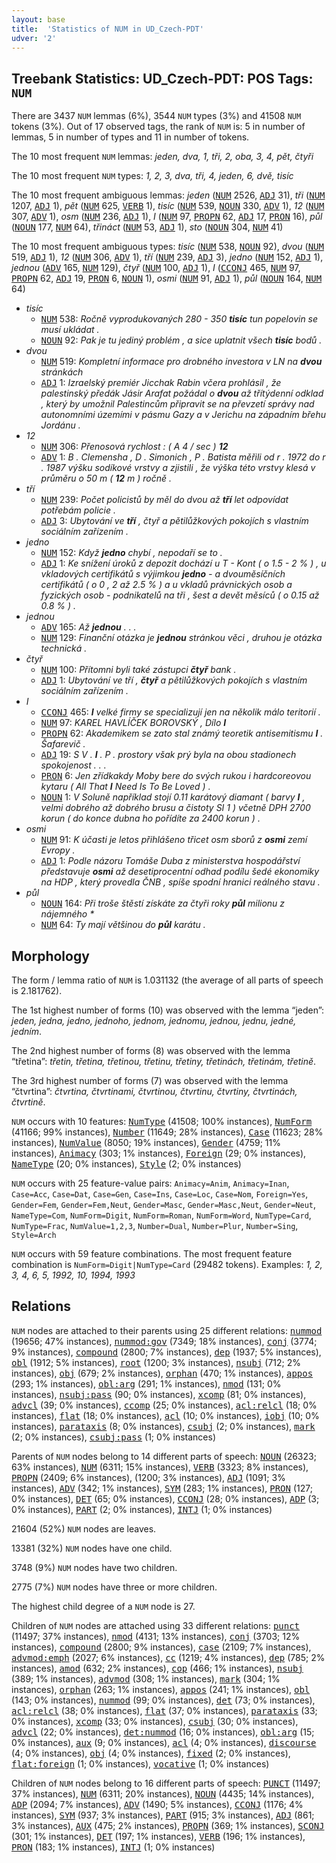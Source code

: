 ```yaml
---
layout: base
title:  'Statistics of NUM in UD_Czech-PDT'
udver: '2'
---
```


## Treebank Statistics: UD_Czech-PDT: POS Tags: `NUM`

There are 3437 `NUM` lemmas (6%), 3544 `NUM` types (3%) and 41508 `NUM` tokens (3%).
Out of 17 observed tags, the rank of `NUM` is: 5 in number of lemmas, 5 in number of types and 11 in number of tokens.

The 10 most frequent `NUM` lemmas: <em>jeden, dva, 1, tři, 2, oba, 3, 4, pět, čtyři</em>

The 10 most frequent `NUM` types:  <em>1, 2, 3, dva, tři, 4, jeden, 6, dvě, tisíc</em>

The 10 most frequent ambiguous lemmas: <em>jeden</em> (<tt><a href="cs_pdt-pos-NUM.html">NUM</a></tt> 2526, <tt><a href="cs_pdt-pos-ADJ.html">ADJ</a></tt> 31), <em>tři</em> (<tt><a href="cs_pdt-pos-NUM.html">NUM</a></tt> 1207, <tt><a href="cs_pdt-pos-ADJ.html">ADJ</a></tt> 1), <em>pět</em> (<tt><a href="cs_pdt-pos-NUM.html">NUM</a></tt> 625, <tt><a href="cs_pdt-pos-VERB.html">VERB</a></tt> 1), <em>tisíc</em> (<tt><a href="cs_pdt-pos-NUM.html">NUM</a></tt> 539, <tt><a href="cs_pdt-pos-NOUN.html">NOUN</a></tt> 330, <tt><a href="cs_pdt-pos-ADV.html">ADV</a></tt> 1), <em>12</em> (<tt><a href="cs_pdt-pos-NUM.html">NUM</a></tt> 307, <tt><a href="cs_pdt-pos-ADV.html">ADV</a></tt> 1), <em>osm</em> (<tt><a href="cs_pdt-pos-NUM.html">NUM</a></tt> 236, <tt><a href="cs_pdt-pos-ADJ.html">ADJ</a></tt> 1), <em>I</em> (<tt><a href="cs_pdt-pos-NUM.html">NUM</a></tt> 97, <tt><a href="cs_pdt-pos-PROPN.html">PROPN</a></tt> 62, <tt><a href="cs_pdt-pos-ADJ.html">ADJ</a></tt> 17, <tt><a href="cs_pdt-pos-PRON.html">PRON</a></tt> 16), <em>půl</em> (<tt><a href="cs_pdt-pos-NOUN.html">NOUN</a></tt> 177, <tt><a href="cs_pdt-pos-NUM.html">NUM</a></tt> 64), <em>třináct</em> (<tt><a href="cs_pdt-pos-NUM.html">NUM</a></tt> 53, <tt><a href="cs_pdt-pos-ADJ.html">ADJ</a></tt> 1), <em>sto</em> (<tt><a href="cs_pdt-pos-NOUN.html">NOUN</a></tt> 304, <tt><a href="cs_pdt-pos-NUM.html">NUM</a></tt> 41)

The 10 most frequent ambiguous types:  <em>tisíc</em> (<tt><a href="cs_pdt-pos-NUM.html">NUM</a></tt> 538, <tt><a href="cs_pdt-pos-NOUN.html">NOUN</a></tt> 92), <em>dvou</em> (<tt><a href="cs_pdt-pos-NUM.html">NUM</a></tt> 519, <tt><a href="cs_pdt-pos-ADJ.html">ADJ</a></tt> 1), <em>12</em> (<tt><a href="cs_pdt-pos-NUM.html">NUM</a></tt> 306, <tt><a href="cs_pdt-pos-ADV.html">ADV</a></tt> 1), <em>tří</em> (<tt><a href="cs_pdt-pos-NUM.html">NUM</a></tt> 239, <tt><a href="cs_pdt-pos-ADJ.html">ADJ</a></tt> 3), <em>jedno</em> (<tt><a href="cs_pdt-pos-NUM.html">NUM</a></tt> 152, <tt><a href="cs_pdt-pos-ADJ.html">ADJ</a></tt> 1), <em>jednou</em> (<tt><a href="cs_pdt-pos-ADV.html">ADV</a></tt> 165, <tt><a href="cs_pdt-pos-NUM.html">NUM</a></tt> 129), <em>čtyř</em> (<tt><a href="cs_pdt-pos-NUM.html">NUM</a></tt> 100, <tt><a href="cs_pdt-pos-ADJ.html">ADJ</a></tt> 1), <em>I</em> (<tt><a href="cs_pdt-pos-CCONJ.html">CCONJ</a></tt> 465, <tt><a href="cs_pdt-pos-NUM.html">NUM</a></tt> 97, <tt><a href="cs_pdt-pos-PROPN.html">PROPN</a></tt> 62, <tt><a href="cs_pdt-pos-ADJ.html">ADJ</a></tt> 19, <tt><a href="cs_pdt-pos-PRON.html">PRON</a></tt> 6, <tt><a href="cs_pdt-pos-NOUN.html">NOUN</a></tt> 1), <em>osmi</em> (<tt><a href="cs_pdt-pos-NUM.html">NUM</a></tt> 91, <tt><a href="cs_pdt-pos-ADJ.html">ADJ</a></tt> 1), <em>půl</em> (<tt><a href="cs_pdt-pos-NOUN.html">NOUN</a></tt> 164, <tt><a href="cs_pdt-pos-NUM.html">NUM</a></tt> 64)


* <em>tisíc</em>
  * <tt><a href="cs_pdt-pos-NUM.html">NUM</a></tt> 538: <em>Ročně vyprodukovaných 280 - 350 <b>tisíc</b> tun popelovin se musí ukládat .</em>
  * <tt><a href="cs_pdt-pos-NOUN.html">NOUN</a></tt> 92: <em>Pak je tu jediný problém , a sice uplatnit všech <b>tisíc</b> bodů .</em>
* <em>dvou</em>
  * <tt><a href="cs_pdt-pos-NUM.html">NUM</a></tt> 519: <em>Kompletní informace pro drobného investora v LN na <b>dvou</b> stránkách</em>
  * <tt><a href="cs_pdt-pos-ADJ.html">ADJ</a></tt> 1: <em>Izraelský premiér Jicchak Rabin včera prohlásil , že palestinský předák Jásir Arafat požádal o <b>dvou</b> až třítýdenní odklad , který by umožnil Palestincům připravit se na převzetí správy nad autonomními územími v pásmu Gazy a v Jerichu na západním břehu Jordánu .</em>
* <em>12</em>
  * <tt><a href="cs_pdt-pos-NUM.html">NUM</a></tt> 306: <em>Přenosová rychlost : ( A 4 / sec ) <b>12</b></em>
  * <tt><a href="cs_pdt-pos-ADV.html">ADV</a></tt> 1: <em>B . Clemensha , D . Simonich , P . Batista měřili od r . 1972 do r . 1987 výšku sodíkové vrstvy a zjistili , že výška této vrstvy klesá v průměru o 50 m ( <b>12</b> m ) ročně .</em>
* <em>tří</em>
  * <tt><a href="cs_pdt-pos-NUM.html">NUM</a></tt> 239: <em>Počet policistů by měl do dvou až <b>tří</b> let odpovídat potřebám policie .</em>
  * <tt><a href="cs_pdt-pos-ADJ.html">ADJ</a></tt> 3: <em>Ubytování ve <b>tří</b> , čtyř a pětilůžkových pokojích s vlastním sociálním zařízením .</em>
* <em>jedno</em>
  * <tt><a href="cs_pdt-pos-NUM.html">NUM</a></tt> 152: <em>Když <b>jedno</b> chybí , nepodaří se to .</em>
  * <tt><a href="cs_pdt-pos-ADJ.html">ADJ</a></tt> 1: <em>Ke snížení úroků z depozit dochází u T - Kont ( o 1.5 - 2 % ) , u vkladových certifikátů s výjimkou <b>jedno</b> - a dvouměsíčních certifikátů ( o 0 , 2 až 2.5 % ) a u vkladů právnických osob a fyzických osob - podnikatelů na tři , šest a devět měsíců ( o 0.15 až 0.8 % ) .</em>
* <em>jednou</em>
  * <tt><a href="cs_pdt-pos-ADV.html">ADV</a></tt> 165: <em>Až <b>jednou</b> . . .</em>
  * <tt><a href="cs_pdt-pos-NUM.html">NUM</a></tt> 129: <em>Finanční otázka je <b>jednou</b> stránkou věci , druhou je otázka technická .</em>
* <em>čtyř</em>
  * <tt><a href="cs_pdt-pos-NUM.html">NUM</a></tt> 100: <em>Přítomni byli také zástupci <b>čtyř</b> bank .</em>
  * <tt><a href="cs_pdt-pos-ADJ.html">ADJ</a></tt> 1: <em>Ubytování ve tří , <b>čtyř</b> a pětilůžkových pokojích s vlastním sociálním zařízením .</em>
* <em>I</em>
  * <tt><a href="cs_pdt-pos-CCONJ.html">CCONJ</a></tt> 465: <em><b>I</b> velké firmy se specializují jen na několik málo teritorií .</em>
  * <tt><a href="cs_pdt-pos-NUM.html">NUM</a></tt> 97: <em>KAREL HAVLÍČEK BOROVSKÝ , Dílo <b>I</b></em>
  * <tt><a href="cs_pdt-pos-PROPN.html">PROPN</a></tt> 62: <em>Akademikem se zato stal známý teoretik antisemitismu <b>I</b> . Šafarevič .</em>
  * <tt><a href="cs_pdt-pos-ADJ.html">ADJ</a></tt> 19: <em>S V . <b>I</b> . P . prostory však prý byla na obou stadionech spokojenost . . .</em>
  * <tt><a href="cs_pdt-pos-PRON.html">PRON</a></tt> 6: <em>Jen zřídkakdy Moby bere do svých rukou i hardcoreovou kytaru ( All That <b>I</b> Need Is To Be Loved ) .</em>
  * <tt><a href="cs_pdt-pos-NOUN.html">NOUN</a></tt> 1: <em>V Soluně například stojí 0.11 karátový diamant ( barvy <b>I</b> , velmi dobrého až dobrého brusu a čistoty SI 1 ) včetně DPH 2700 korun ( do konce dubna ho pořídíte za 2400 korun ) .</em>
* <em>osmi</em>
  * <tt><a href="cs_pdt-pos-NUM.html">NUM</a></tt> 91: <em>K účasti je letos přihlášeno třicet osm sborů z <b>osmi</b> zemí Evropy .</em>
  * <tt><a href="cs_pdt-pos-ADJ.html">ADJ</a></tt> 1: <em>Podle názoru Tomáše Duba z ministerstva hospodářství představuje <b>osmi</b> až desetiprocentní odhad podílu šedé ekonomiky na HDP , který provedla ČNB , spíše spodní hranici reálného stavu .</em>
* <em>půl</em>
  * <tt><a href="cs_pdt-pos-NOUN.html">NOUN</a></tt> 164: <em>Při troše štěstí získáte za čtyři roky <b>půl</b> milionu z nájemného *</em>
  * <tt><a href="cs_pdt-pos-NUM.html">NUM</a></tt> 64: <em>Ty mají většinou do <b>půl</b> karátu .</em>

## Morphology

The form / lemma ratio of `NUM` is 1.031132 (the average of all parts of speech is 2.181762).

The 1st highest number of forms (10) was observed with the lemma “jeden”: <em>jeden, jedna, jedno, jednoho, jednom, jednomu, jednou, jednu, jedné, jedním</em>.

The 2nd highest number of forms (8) was observed with the lemma “třetina”: <em>třetin, třetina, třetinou, třetinu, třetiny, třetinách, třetinám, třetině</em>.

The 3rd highest number of forms (7) was observed with the lemma “čtvrtina”: <em>čtvrtina, čtvrtinami, čtvrtinou, čtvrtinu, čtvrtiny, čtvrtinách, čtvrtině</em>.

`NUM` occurs with 10 features: <tt><a href="cs_pdt-feat-NumType.html">NumType</a></tt> (41508; 100% instances), <tt><a href="cs_pdt-feat-NumForm.html">NumForm</a></tt> (41166; 99% instances), <tt><a href="cs_pdt-feat-Number.html">Number</a></tt> (11649; 28% instances), <tt><a href="cs_pdt-feat-Case.html">Case</a></tt> (11623; 28% instances), <tt><a href="cs_pdt-feat-NumValue.html">NumValue</a></tt> (8050; 19% instances), <tt><a href="cs_pdt-feat-Gender.html">Gender</a></tt> (4759; 11% instances), <tt><a href="cs_pdt-feat-Animacy.html">Animacy</a></tt> (303; 1% instances), <tt><a href="cs_pdt-feat-Foreign.html">Foreign</a></tt> (29; 0% instances), <tt><a href="cs_pdt-feat-NameType.html">NameType</a></tt> (20; 0% instances), <tt><a href="cs_pdt-feat-Style.html">Style</a></tt> (2; 0% instances)

`NUM` occurs with 25 feature-value pairs: `Animacy=Anim`, `Animacy=Inan`, `Case=Acc`, `Case=Dat`, `Case=Gen`, `Case=Ins`, `Case=Loc`, `Case=Nom`, `Foreign=Yes`, `Gender=Fem`, `Gender=Fem,Neut`, `Gender=Masc`, `Gender=Masc,Neut`, `Gender=Neut`, `NameType=Com`, `NumForm=Digit`, `NumForm=Roman`, `NumForm=Word`, `NumType=Card`, `NumType=Frac`, `NumValue=1,2,3`, `Number=Dual`, `Number=Plur`, `Number=Sing`, `Style=Arch`

`NUM` occurs with 59 feature combinations.
The most frequent feature combination is `NumForm=Digit|NumType=Card` (29482 tokens).
Examples: <em>1, 2, 3, 4, 6, 5, 1992, 10, 1994, 1993</em>


## Relations

`NUM` nodes are attached to their parents using 25 different relations: <tt><a href="cs_pdt-dep-nummod.html">nummod</a></tt> (19656; 47% instances), <tt><a href="cs_pdt-dep-nummod-gov.html">nummod:gov</a></tt> (7349; 18% instances), <tt><a href="cs_pdt-dep-conj.html">conj</a></tt> (3774; 9% instances), <tt><a href="cs_pdt-dep-compound.html">compound</a></tt> (2800; 7% instances), <tt><a href="cs_pdt-dep-dep.html">dep</a></tt> (1937; 5% instances), <tt><a href="cs_pdt-dep-obl.html">obl</a></tt> (1912; 5% instances), <tt><a href="cs_pdt-dep-root.html">root</a></tt> (1200; 3% instances), <tt><a href="cs_pdt-dep-nsubj.html">nsubj</a></tt> (712; 2% instances), <tt><a href="cs_pdt-dep-obj.html">obj</a></tt> (679; 2% instances), <tt><a href="cs_pdt-dep-orphan.html">orphan</a></tt> (470; 1% instances), <tt><a href="cs_pdt-dep-appos.html">appos</a></tt> (293; 1% instances), <tt><a href="cs_pdt-dep-obl-arg.html">obl:arg</a></tt> (291; 1% instances), <tt><a href="cs_pdt-dep-nmod.html">nmod</a></tt> (131; 0% instances), <tt><a href="cs_pdt-dep-nsubj-pass.html">nsubj:pass</a></tt> (90; 0% instances), <tt><a href="cs_pdt-dep-xcomp.html">xcomp</a></tt> (81; 0% instances), <tt><a href="cs_pdt-dep-advcl.html">advcl</a></tt> (39; 0% instances), <tt><a href="cs_pdt-dep-ccomp.html">ccomp</a></tt> (25; 0% instances), <tt><a href="cs_pdt-dep-acl-relcl.html">acl:relcl</a></tt> (18; 0% instances), <tt><a href="cs_pdt-dep-flat.html">flat</a></tt> (18; 0% instances), <tt><a href="cs_pdt-dep-acl.html">acl</a></tt> (10; 0% instances), <tt><a href="cs_pdt-dep-iobj.html">iobj</a></tt> (10; 0% instances), <tt><a href="cs_pdt-dep-parataxis.html">parataxis</a></tt> (8; 0% instances), <tt><a href="cs_pdt-dep-csubj.html">csubj</a></tt> (2; 0% instances), <tt><a href="cs_pdt-dep-mark.html">mark</a></tt> (2; 0% instances), <tt><a href="cs_pdt-dep-csubj-pass.html">csubj:pass</a></tt> (1; 0% instances)

Parents of `NUM` nodes belong to 14 different parts of speech: <tt><a href="cs_pdt-pos-NOUN.html">NOUN</a></tt> (26323; 63% instances), <tt><a href="cs_pdt-pos-NUM.html">NUM</a></tt> (6311; 15% instances), <tt><a href="cs_pdt-pos-VERB.html">VERB</a></tt> (3323; 8% instances), <tt><a href="cs_pdt-pos-PROPN.html">PROPN</a></tt> (2409; 6% instances),  (1200; 3% instances), <tt><a href="cs_pdt-pos-ADJ.html">ADJ</a></tt> (1091; 3% instances), <tt><a href="cs_pdt-pos-ADV.html">ADV</a></tt> (342; 1% instances), <tt><a href="cs_pdt-pos-SYM.html">SYM</a></tt> (283; 1% instances), <tt><a href="cs_pdt-pos-PRON.html">PRON</a></tt> (127; 0% instances), <tt><a href="cs_pdt-pos-DET.html">DET</a></tt> (65; 0% instances), <tt><a href="cs_pdt-pos-CCONJ.html">CCONJ</a></tt> (28; 0% instances), <tt><a href="cs_pdt-pos-ADP.html">ADP</a></tt> (3; 0% instances), <tt><a href="cs_pdt-pos-PART.html">PART</a></tt> (2; 0% instances), <tt><a href="cs_pdt-pos-INTJ.html">INTJ</a></tt> (1; 0% instances)

21604 (52%) `NUM` nodes are leaves.

13381 (32%) `NUM` nodes have one child.

3748 (9%) `NUM` nodes have two children.

2775 (7%) `NUM` nodes have three or more children.

The highest child degree of a `NUM` node is 27.

Children of `NUM` nodes are attached using 33 different relations: <tt><a href="cs_pdt-dep-punct.html">punct</a></tt> (11497; 37% instances), <tt><a href="cs_pdt-dep-nmod.html">nmod</a></tt> (4131; 13% instances), <tt><a href="cs_pdt-dep-conj.html">conj</a></tt> (3703; 12% instances), <tt><a href="cs_pdt-dep-compound.html">compound</a></tt> (2800; 9% instances), <tt><a href="cs_pdt-dep-case.html">case</a></tt> (2109; 7% instances), <tt><a href="cs_pdt-dep-advmod-emph.html">advmod:emph</a></tt> (2027; 6% instances), <tt><a href="cs_pdt-dep-cc.html">cc</a></tt> (1219; 4% instances), <tt><a href="cs_pdt-dep-dep.html">dep</a></tt> (785; 2% instances), <tt><a href="cs_pdt-dep-amod.html">amod</a></tt> (632; 2% instances), <tt><a href="cs_pdt-dep-cop.html">cop</a></tt> (466; 1% instances), <tt><a href="cs_pdt-dep-nsubj.html">nsubj</a></tt> (389; 1% instances), <tt><a href="cs_pdt-dep-advmod.html">advmod</a></tt> (308; 1% instances), <tt><a href="cs_pdt-dep-mark.html">mark</a></tt> (304; 1% instances), <tt><a href="cs_pdt-dep-orphan.html">orphan</a></tt> (263; 1% instances), <tt><a href="cs_pdt-dep-appos.html">appos</a></tt> (241; 1% instances), <tt><a href="cs_pdt-dep-obl.html">obl</a></tt> (143; 0% instances), <tt><a href="cs_pdt-dep-nummod.html">nummod</a></tt> (99; 0% instances), <tt><a href="cs_pdt-dep-det.html">det</a></tt> (73; 0% instances), <tt><a href="cs_pdt-dep-acl-relcl.html">acl:relcl</a></tt> (38; 0% instances), <tt><a href="cs_pdt-dep-flat.html">flat</a></tt> (37; 0% instances), <tt><a href="cs_pdt-dep-parataxis.html">parataxis</a></tt> (33; 0% instances), <tt><a href="cs_pdt-dep-xcomp.html">xcomp</a></tt> (33; 0% instances), <tt><a href="cs_pdt-dep-csubj.html">csubj</a></tt> (30; 0% instances), <tt><a href="cs_pdt-dep-advcl.html">advcl</a></tt> (22; 0% instances), <tt><a href="cs_pdt-dep-det-nummod.html">det:nummod</a></tt> (16; 0% instances), <tt><a href="cs_pdt-dep-obl-arg.html">obl:arg</a></tt> (15; 0% instances), <tt><a href="cs_pdt-dep-aux.html">aux</a></tt> (9; 0% instances), <tt><a href="cs_pdt-dep-acl.html">acl</a></tt> (4; 0% instances), <tt><a href="cs_pdt-dep-discourse.html">discourse</a></tt> (4; 0% instances), <tt><a href="cs_pdt-dep-obj.html">obj</a></tt> (4; 0% instances), <tt><a href="cs_pdt-dep-fixed.html">fixed</a></tt> (2; 0% instances), <tt><a href="cs_pdt-dep-flat-foreign.html">flat:foreign</a></tt> (1; 0% instances), <tt><a href="cs_pdt-dep-vocative.html">vocative</a></tt> (1; 0% instances)

Children of `NUM` nodes belong to 16 different parts of speech: <tt><a href="cs_pdt-pos-PUNCT.html">PUNCT</a></tt> (11497; 37% instances), <tt><a href="cs_pdt-pos-NUM.html">NUM</a></tt> (6311; 20% instances), <tt><a href="cs_pdt-pos-NOUN.html">NOUN</a></tt> (4435; 14% instances), <tt><a href="cs_pdt-pos-ADP.html">ADP</a></tt> (2094; 7% instances), <tt><a href="cs_pdt-pos-ADV.html">ADV</a></tt> (1490; 5% instances), <tt><a href="cs_pdt-pos-CCONJ.html">CCONJ</a></tt> (1176; 4% instances), <tt><a href="cs_pdt-pos-SYM.html">SYM</a></tt> (937; 3% instances), <tt><a href="cs_pdt-pos-PART.html">PART</a></tt> (915; 3% instances), <tt><a href="cs_pdt-pos-ADJ.html">ADJ</a></tt> (861; 3% instances), <tt><a href="cs_pdt-pos-AUX.html">AUX</a></tt> (475; 2% instances), <tt><a href="cs_pdt-pos-PROPN.html">PROPN</a></tt> (369; 1% instances), <tt><a href="cs_pdt-pos-SCONJ.html">SCONJ</a></tt> (301; 1% instances), <tt><a href="cs_pdt-pos-DET.html">DET</a></tt> (197; 1% instances), <tt><a href="cs_pdt-pos-VERB.html">VERB</a></tt> (196; 1% instances), <tt><a href="cs_pdt-pos-PRON.html">PRON</a></tt> (183; 1% instances), <tt><a href="cs_pdt-pos-INTJ.html">INTJ</a></tt> (1; 0% instances)

